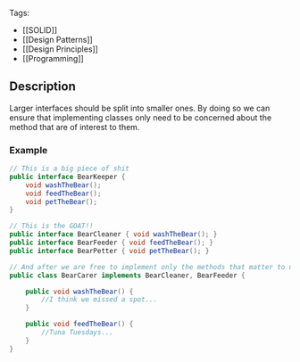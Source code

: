 Tags:
- [[SOLID]]
- [[Design Patterns]]
- [[Design Principles]]
- [[Programming]]
## Description
Larger interfaces should be split into smaller ones. By doing so we can ensure that implementing classes only need to be concerned about the method that are of interest to them.
### Example
```java
// This is a big piece of shit
public interface BearKeeper {
    void washTheBear();
    void feedTheBear();
    void petTheBear();
}

// This is the GOAT!!
public interface BearCleaner { void washTheBear(); } 
public interface BearFeeder { void feedTheBear(); } 
public interface BearPetter { void petTheBear(); }

// And after we are free to implement only the methods that matter to us
public class BearCarer implements BearCleaner, BearFeeder {

    public void washTheBear() {
        //I think we missed a spot...
    }

    public void feedTheBear() {
        //Tuna Tuesdays...
    }
}

```